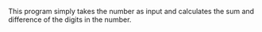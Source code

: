 This program simply takes the number as input and calculates the sum and difference of the digits in the number.
